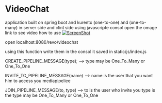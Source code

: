 # VideoChat
application built on spring boot and kurento (one-to-one) and (one-to-many) in server side and clint side using javascripte consol
open the omage link to see video  how to use
[![ScreenShot](http://i.imgur.com/MDtdHT9.png)](https://www.youtube.com/watch?v=rDUh-yolnx4)





open localhost:8080/revo/videochat


using this function write them in the consol it saved in static/js/index.js

CREATE_PIPELINE_MESSAGE(type);
-->     type may be One_To_Many  or One_To_One


INVITE_TO_PIPELINE_MESSAGE(name)
-->     name is the user that you want him to access you mediapipeliee


JOIN_PIPELINE_MESSAGE(to, type)
-->     to is the user who invite you type is the type may be One_To_Many  or One_To_One


